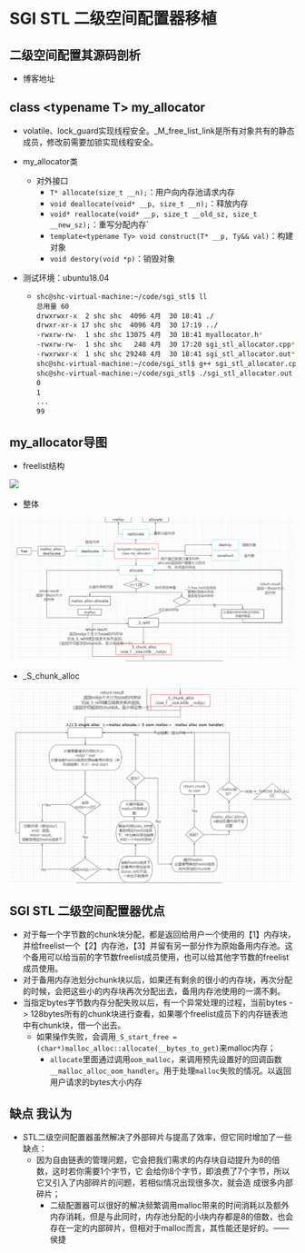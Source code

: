 # SGI STL 二级空间配置器移植

## 二级空间配置其源码剖析 

- 博客地址



## class \<typename T\> my_allocator

- volatile、lock_guard实现线程安全。_M_free_list_link是所有对象共有的静态成员，修改前需要加锁实现线程安全。

- my_allocator类
  - 对外接口
    - `T* allocate(size_t __n);`：用户向内存池请求内存
    - `void deallocate(void* __p, size_t __n);`：释放内存
    - `void* reallocate(void* __p, size_t __old_sz, size_t __new_sz);`：重写分配内存`
    - `template<typename Ty> void construct(T* __p, Ty&& val)`：构建对象
    - `void destory(void *p)`：销毁对象
  
- 测试环境：ubuntu18.04

  - ```bash
    shc@shc-virtual-machine:~/code/sgi_stl$ ll
    总用量 60
    drwxrwxr-x  2 shc shc  4096 4月  30 18:41 ./
    drwxr-xr-x 17 shc shc  4096 4月  30 17:19 ../
    -rwxrw-rw-  1 shc shc 13075 4月  30 18:41 myallocator.h*
    -rwxrw-rw-  1 shc shc   248 4月  30 17:20 sgi_stl_allocator.cpp*
    -rwxrwxr-x  1 shc shc 29248 4月  30 18:41 sgi_stl_allocator.out*
    shc@shc-virtual-machine:~/code/sgi_stl$ g++ sgi_stl_allocator.cpp -o sgi_stl_allocator.out -Wall
    shc@shc-virtual-machine:~/code/sgi_stl$ ./sgi_stl_allocator.out
    0
    1
    ...
    99
    ```





## my_allocator导图

- freelist结构

![](.\_free_list_and_pool.png)

- 整体

![](./my_allocator.png)

- _S_chunk_alloc

![_S_chunk_alloc](./_S_chunk_alloc.png)





## SGI STL 二级空间配置器优点

- 对于每一个字节数的chunk块分配，都是返回给用户一个使用的【1】内存块，并给freelist一个【2】内存池，【3】并留有另一部分作为原始备用内存池。这个备用可以给当前的字节数freelist成员使用，也可以给其他字节数的freelist成员使用。
- 对于备用内存池划分chunk块以后，如果还有剩余的很小的内存块，再次分配的时候，会把这些小的内存块再次分配出去，备用内存池使用的一滴不剩。
- 当指定bytes字节数内存分配失败以后，有一个异常处理的过程，当前bytes -> 128bytes所有的chunk块进行查看，如果哪个freelist成员下的内存链表池中有chunk块，借一个出去。
  - 如果操作失败，会调用`_S_start_free = (char*)malloc_alloc::allocate(__bytes_to_get)`来malloc内存；
    - `allocate`里面通过调用`oom_malloc`，来调用预先设置好的回调函数`__malloc_alloc_oom_handler`。用于处理`malloc`失败的情况。以返回用户请求的bytes大小内存



## 缺点 我认为

- STL二级空间配置器虽然解决了外部碎片与提高了效率，但它同时增加了一些缺点：
  - 因为自由链表的管理问题，它会把我们需求的内存块自动提升为8的倍数，这时若你需要1个字节，它 会给你8个字节，即浪费了7个字节，所以它又引入了内部碎片的问题，若相似情况出现很多次，就会造 成很多内部碎片；
    - 二级配置器可以很好的解决频繁调用malloc带来的时间消耗以及额外内存消耗，但是与此同时，内存池分配的小块内存都是8的倍数，也会存在一定的内部碎片，但相对于malloc而言，其性能还是好的。——侯捷

